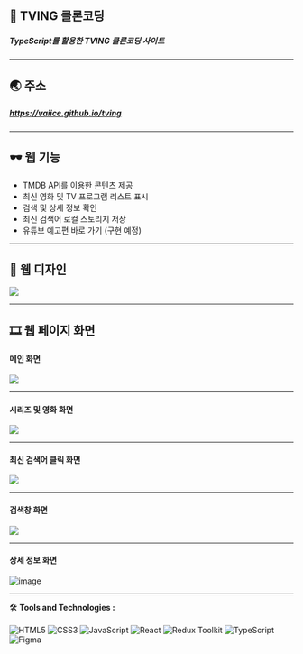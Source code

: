 ## 📝 TVING 클론코딩
##### TypeScript를 활용한 TVING 클론코딩 사이트

----

## 🌏 주소
##### <https://vaiice.github.io/tving>

----

## 🕶 웹 기능

- TMDB API를 이용한 콘텐츠 제공
- 최신 영화 및 TV 프로그램 리스트 표시
- 검색 및 상세 정보 확인
- 최신 검색어 로컬 스토리지 저장
- 유튜브 예고편 바로 가기 (구현 예정)

----
## 🎨 웹 디자인
![](https://github.com/VaIice/tving/assets/141003473/013d6cc1-592a-49b6-9020-832e97d39ae7)

----
## 🎞 웹 페이지 화면
#### 메인 화면
![](https://github.com/VaIice/tving/assets/141003473/85053878-0aaf-45a9-982b-3e22b073d945)

---
#### 시리즈 및 영화 화면
![](https://github.com/VaIice/tving/assets/141003473/e04b3985-f8ee-4275-919d-856493516247)

---
#### 최신 검색어 클릭 화면
![](https://github.com/VaIice/tving/assets/141003473/27388e2e-d83f-4325-b2f7-941de30591af)


---
#### 검색창 화면
![](https://github.com/VaIice/tving/assets/141003473/5f05d8c6-492a-4b69-bf96-c86b81a491d1)

---
#### 상세 정보 화면
![image](https://github.com/VaIice/tving/assets/141003473/15c76952-6232-473c-8212-f59c402d666f)

----
🛠️ **Tools and Technologies :** <br><br>
![HTML5](https://img.shields.io/badge/HTML5-%23E34F26.svg?&style=for-the-badge&logo=html5&logoColor=white)
![CSS3](https://img.shields.io/badge/-CSS3-1572B6?logo=css3&logoColor=white&style=for-the-badge)
![JavaScript](https://img.shields.io/badge/JavaScript-%23F7DF1E.svg?&style=for-the-badge&logo=javascript&logoColor=black)
![React](https://img.shields.io/badge/React-%2361DAFB.svg?&style=for-the-badge&logo=react&logoColor=white)
![Redux Toolkit](https://img.shields.io/badge/Redux_Toolkit-%23834383.svg?style=for-the-badge&logo=redux&logoColor=white)
![TypeScript](https://img.shields.io/badge/TypeScript-%23007ACC.svg?style=for-the-badge&logo=typescript&logoColor=white)
![Figma](https://img.shields.io/badge/-Figma-F24E1E?logo=Figma&logoColor=white&style=for-the-badge)
